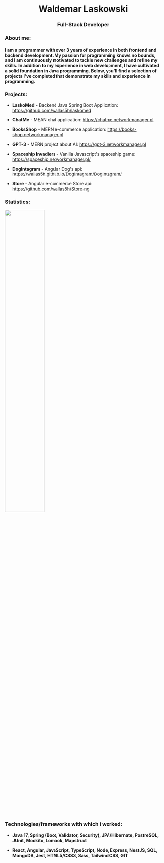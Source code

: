 
<h1 align="center">Waldemar Laskowski</h1>
<h3 align="center">Full-Stack Developer</h3>

<h3 align="left">About me:</h3>
<h4 align="left">
I am a programmer with over 3 years of experience in both frontend and backend development. 
My passion for programming knows no bounds, and I am continuously motivated to tackle new challenges and refine my skills. 
In addition to my experience in web development, I have cultivated a solid foundation in Java programming. 
Below, you'll find a selection of projects I've completed that demonstrate my skills and experience in programming.
</h4>

<h3 align="left">Projects:</h3>

- **LaskoMed**  - Backend Java Spring Boot Application: https://github.com/wallas5h/laskomed

- **ChatMe**  - MEAN chat application: https://chatme.networkmanager.pl

- **BooksShop**  - MERN e-commerce application: https://books-shop.networkmanager.pl

- **GPT-3** - MERN project about AI: https://gpt-3.networkmanager.pl

- **Spaceship Invadiers** - Vanilla Javascript's spaceship game: https://spaceship.networkmanager.pl/

- **DogIntagram** - Angular Dog's api: https://wallas5h.github.io/DogIntagram/DogIntagram/

- **Store** - Angular e-commerce Store api: https://github.com/wallas5h/Store-ng

<h3 align="left">Statistics:</h3>
<img  width="50%" src="https://github-readme-stats.vercel.app/api/top-langs/?username=wallas5h&layout=compact&langs_count=4"/>
<div>

<h3 >Technologies/frameworks with which i worked:</h3>

- **Java 17, Spring (Boot, Validator, Security), JPA/Hibernate, PostreSQL, JUnit, Mockito, Lombok, Mapstruct**

- **React, Angular, JavaScript, TypeScript, Node, Express, NestJS, SQL, MongoDB, Jest, HTML5/CSS3, Sass, Tailwind CSS, GIT**

</div>

